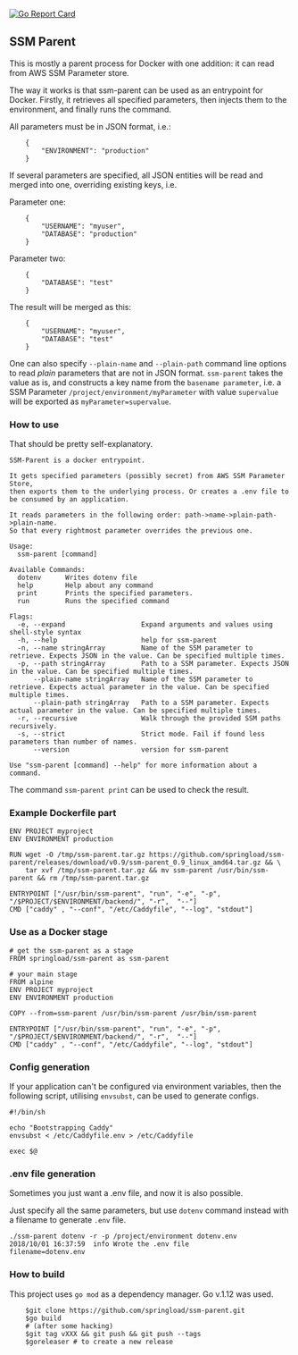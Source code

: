 [![Go Report Card](https://goreportcard.com/badge/github.com/springload/ssm-parent)](https://goreportcard.com/report/github.com/springload/ssm-parent)

SSM Parent
----------

This is mostly a parent process for Docker with one addition: it can read from AWS SSM Parameter store.

The way it works is that ssm-parent can be used as an entrypoint for Docker. Firstly, it retrieves all specified parameters, then injects them to the environment,
and finally runs the command.

All parameters must be in JSON format, i.e.:

```
    {
        "ENVIRONMENT": "production"
    }
```

If several parameters are specified, all JSON entities will be read and merged into one, overriding existing keys, i.e.

Parameter one:
```
    {
        "USERNAME": "myuser",
        "DATABASE": "production"
    }
```

Parameter two:
```
    {
        "DATABASE": "test"
    }
```

The result will be merged as this:
```
    {
        "USERNAME": "myuser",
        "DATABASE": "test"
    }
```

One can also specify `--plain-name` and `--plain-path` command line options to read _plain_ parameters that are not in JSON format.
`ssm-parent` takes the value as is, and constructs a key name from the `basename parameter`,
 i.e. a SSM Parameter `/project/environment/myParameter` with value `supervalue` will be exported as `myParameter=supervalue`.

### How to use


That should be pretty self-explanatory.

```
SSM-Parent is a docker entrypoint.

It gets specified parameters (possibly secret) from AWS SSM Parameter Store,
then exports them to the underlying process. Or creates a .env file to be consumed by an application.

It reads parameters in the following order: path->name->plain-path->plain-name.
So that every rightmost parameter overrides the previous one.

Usage:
  ssm-parent [command]

Available Commands:
  dotenv      Writes dotenv file
  help        Help about any command
  print       Prints the specified parameters.
  run         Runs the specified command

Flags:
  -e, --expand                   Expand arguments and values using shell-style syntax
  -h, --help                     help for ssm-parent
  -n, --name stringArray         Name of the SSM parameter to retrieve. Expects JSON in the value. Can be specified multiple times.
  -p, --path stringArray         Path to a SSM parameter. Expects JSON in the value. Can be specified multiple times.
      --plain-name stringArray   Name of the SSM parameter to retrieve. Expects actual parameter in the value. Can be specified multiple times.
      --plain-path stringArray   Path to a SSM parameter. Expects actual parameter in the value. Can be specified multiple times.
  -r, --recursive                Walk through the provided SSM paths recursively.
  -s, --strict                   Strict mode. Fail if found less parameters than number of names.
      --version                  version for ssm-parent

Use "ssm-parent [command] --help" for more information about a command.
```

The command `ssm-parent print` can be used to check the result.

### Example Dockerfile part

```
ENV PROJECT myproject
ENV ENVIRONMENT production

RUN wget -O /tmp/ssm-parent.tar.gz https://github.com/springload/ssm-parent/releases/download/v0.9/ssm-parent_0.9_linux_amd64.tar.gz && \
    tar xvf /tmp/ssm-parent.tar.gz && mv ssm-parent /usr/bin/ssm-parent && rm /tmp/ssm-parent.tar.gz

ENTRYPOINT ["/usr/bin/ssm-parent", "run", "-e", "-p", "/$PROJECT/$ENVIRONMENT/backend/", "-r",  "--"]
CMD ["caddy" , "--conf", "/etc/Caddyfile", "--log", "stdout"]
```

### Use as a Docker stage

```
# get the ssm-parent as a stage
FROM springload/ssm-parent as ssm-parent

# your main stage
FROM alpine
ENV PROJECT myproject
ENV ENVIRONMENT production

COPY --from=ssm-parent /usr/bin/ssm-parent /usr/bin/ssm-parent

ENTRYPOINT ["/usr/bin/ssm-parent", "run", "-e", "-p", "/$PROJECT/$ENVIRONMENT/backend/", "-r",  "--"]
CMD ["caddy" , "--conf", "/etc/Caddyfile", "--log", "stdout"]
```

### Config generation

If your application can't be configured via environment variables, then the following script, utilising `envsubst`, can be used to generate configs.
```
#!/bin/sh

echo "Bootstrapping Caddy"
envsubst < /etc/Caddyfile.env > /etc/Caddyfile

exec $@
```

### .env file generation

Sometimes you just want a .env file, and now it is also possible.

Just specify all the same parameters, but use `dotenv` command instead with a filename to generate `.env` file.
```
./ssm-parent dotenv -r -p /project/environment dotenv.env
2018/10/01 16:37:59  info Wrote the .env file       filename=dotenv.env
```

### How to build

This project uses `go mod` as a dependency manager. Go v.1.12 was used.

```
    $git clone https://github.com/springload/ssm-parent.git
    $go build
    # (after some hacking)
    $git tag vXXX && git push && git push --tags
    $goreleaser # to create a new release
```
